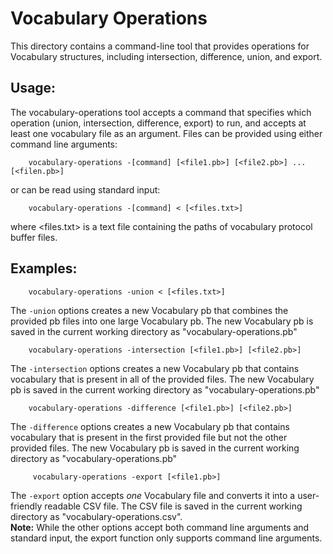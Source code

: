 # Vocabulary Operations

This directory contains a command-line tool that provides operations for Vocabulary structures, 
including intersection, difference, union, and export.

## Usage:

The vocabulary-operations tool accepts a command that specifies which operation (union, intersection, difference, export) to run, and accepts at least one vocabulary file as an argument. Files can be provided using either command line arguments:

        vocabulary-operations -[command] [<file1.pb>] [<file2.pb>] ... [<filen.pb>]

or can be read using standard input:

        vocabulary-operations -[command] < [<files.txt>]

where <files.txt> is a text file containing the paths of vocabulary protocol buffer files. 

## Examples:

        vocabulary-operations -union < [<files.txt>] 

The `-union` options creates a new Vocabulary pb that combines the provided pb files into one large Vocabulary pb. The new Vocabulary pb is saved in the current working directory as "vocabulary-operations.pb"

        vocabulary-operations -intersection [<file1.pb>] [<file2.pb>] 

The `-intersection` options creates a new Vocabulary pb that contains vocabulary that is present in all of the provided files. The new Vocabulary pb is saved in the current working directory as "vocabulary-operations.pb"

        vocabulary-operations -difference [<file1.pb>] [<file2.pb>] 

The `-difference` options creates a new Vocabulary pb that contains vocabulary that is present in the first provided file but not the other provided files. The new Vocabulary pb is saved in the current working directory as "vocabulary-operations.pb"

         vocabulary-operations -export [<file1.pb>]

The `-export` option accepts *one* Vocabulary file and converts it into a user-friendly readable CSV file. The CSV file is saved in the current working directory as "vocabulary-operations.csv".                    
**Note:** While the other options accept both command line arguments and standard input, the export function only supports command line arguments.

